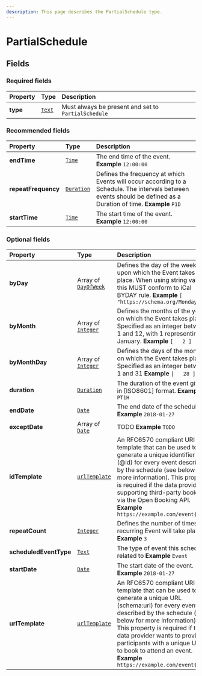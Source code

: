 ```yaml
---
description: This page describes the PartialSchedule type.
---
```


# PartialSchedule

## **Fields**

### **Required fields**

| Property | Type | Description |
| :--- | :--- | :--- |
| **type** |  [`Text`](https://schema.org/Text) |  Must always be present and set to `PartialSchedule` |

### **Recommended fields**

| Property | Type | Description |
| :--- | :--- | :--- |
| **endTime** |  [`Time`](https://schema.org/Time) |  The end time of the event.  **Example**  `12:00:00` |
| **repeatFrequency** |  [`Duration`](https://schema.org/Duration) |  Defines the frequency at which Events will occur according to a Schedule. The intervals between events should be defined as a Duration of time.  **Example**  `P1D` |
| **startTime** |  [`Time`](https://schema.org/Time) |  The start time of the event.  **Example**  `12:00:00` |

### **Optional fields**

| Property | Type | Description |
| :--- | :--- | :--- |
| **byDay** |  Array of [`DayOfWeek`](https://github.com/openactive/developer-documentation/tree/992826a56c27afeb9178705f587ceb83b4137659/data-model/types/ArrayOf/README.md#https://schema.org/DayOfWeek) |  Defines the day of the week upon which the Event takes place.  When using string values, this MUST conform to iCal BYDAY rule.  **Example**  `[   "https://schema.org/Monday" ]` |
| **byMonth** |  Array of [`Integer`](https://github.com/openactive/developer-documentation/tree/992826a56c27afeb9178705f587ceb83b4137659/data-model/types/ArrayOf/README.md#https://schema.org/Integer) |  Defines the months of the year on which the Event takes place. Specified as an integer between 1 and 12, with 1 representing January.  **Example**  `[   2 ]` |
| **byMonthDay** |  Array of [`Integer`](https://github.com/openactive/developer-documentation/tree/992826a56c27afeb9178705f587ceb83b4137659/data-model/types/ArrayOf/README.md#https://schema.org/Integer) |  Defines the days of the month on which the Event takes place. Specified as an integer between 1 and 31  **Example**  `[   28 ]` |
| **duration** |  [`Duration`](https://schema.org/Duration) |  The duration of the event given in \[ISO8601\] format.  **Example**  `PT1H` |
| **endDate** |  [`Date`](https://schema.org/Date) |  The end date of the schedule.  **Example**  `2018-01-27` |
| **exceptDate** |  Array of [`Date`](https://github.com/openactive/developer-documentation/tree/992826a56c27afeb9178705f587ceb83b4137659/data-model/types/ArrayOf/README.md#https://schema.org/Date) |  TODO  **Example**  `TODO` |
| **idTemplate** |  [`urlTemplate`](https://schema.org/urlTemplate) |  An RFC6570 compliant URI template that can be used to generate a unique identifier \(@id\) for every event described by the schedule \(see below for more information\). This property is required if the data provider is supporting third-party booking via the Open Booking API.  **Example**  `https://example.com/event{/id}` |
| **repeatCount** |  [`Integer`](https://schema.org/Integer) |  Defines the number of times a recurring Event will take place.  **Example**  `3` |
| **scheduledEventType** |  [`Text`](https://schema.org/Text) |  The type of event this schedule related to  **Example**  `Event` |
| **startDate** |  [`Date`](https://schema.org/Date) |  The start date of the event.  **Example**  `2018-01-27` |
| **urlTemplate** |  [`urlTemplate`](https://schema.org/urlTemplate) |  An RFC6570 compliant URI template that can be used to generate a unique URL \(schema:url\) for every event described by the schedule \(see below for more information\). This property is required if the data provider wants to provide participants with a unique URL to book to attend an event.  **Example**  `https://example.com/event{/id}` |

